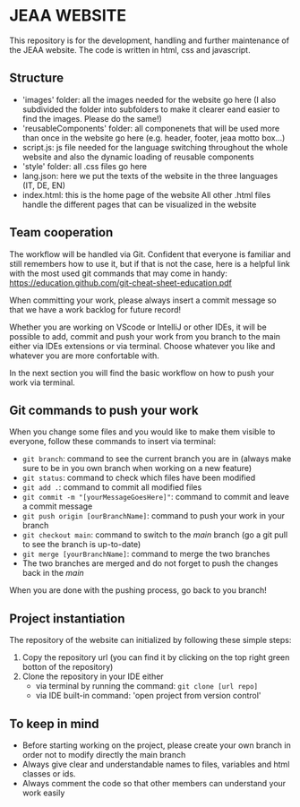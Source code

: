 # JEAA WEBSITE

This repository is for the development, handling and further maintenance of the JEAA website.
The code is written in html, css and javascript.

## Structure
* 'images' folder: all the images needed for the website go here 
    (I also subdivided the folder into subfolders to make it clearer eand easier to find the images. Please do the same!)
* 'reusableComponents' folder: all componenets that will be used more than once in the website go here (e.g. header, footer, jeaa motto box...)
* script.js: js file needed for the language switching throughout the whole website and also the dynamic loading of reusable components
* 'style' folder: all .css files go here
* lang.json: here we put the texts of the website in the three languages (IT, DE, EN)
* index.html: this is the home page of the website
All other .html files handle the different pages that can be visualized in the website

## Team cooperation
The workflow will be handled via Git. Confident that everyone is familiar and still remembers how to use it, but if that is not the case,
here is a helpful link with the most used git commands that may come in handy: https://education.github.com/git-cheat-sheet-education.pdf 

When committing your work, please always insert a commit message so that we have a work backlog for future record!

Whether you are working on VScode or IntelliJ or other IDEs, it will be possible to add, commit and push your work from you branch to the main 
either via IDEs extensions or via terminal. Choose whatever you like and whatever you are more confortable with.

In the next section you will find the basic workflow on how to push your work via terminal.

## Git commands to push your work
When you change some files and you would like to make them visible to everyone, follow these commands to insert via terminal:

* ``` git branch ```: command to see the current branch you are in (always make sure to be in you own branch when working on a new feature)
* ``` git status ```: command to check which files have been modified
* ``` git add . ```: command to commit all modified files
* ``` git commit -m "[yourMessageGoesHere]" ```: command to commit and leave a commit message
* ``` git push origin [ourBranchName] ```: command to push your work in your branch
* ``` git checkout main ```: command to switch to the _main_ branch (go a git pull to see the branch is up-to-date)
* ``` git merge [yourBranchName] ```: command to merge the two branches
* The two branches are merged and do not forget to push the changes back in the _main_

When you are done with the pushing process, go back to you branch!

## Project instantiation
The repository of the website can initialized by following these simple steps:
1. Copy the repository url (you can find it by clicking on the top right green botton of the repository)
2. Clone the repository in your IDE either 
    - via terminal by running the command: ``` git clone [url repo] ```
    - via IDE built-in command: 'open project from version control'

## To keep in mind
* Before starting working on the project, please create your own branch in order not to modify directly the main branch
* Always give clear and understandable names to files, variables and html classes or ids.
* Always comment the code so that other members can understand your work easily 




